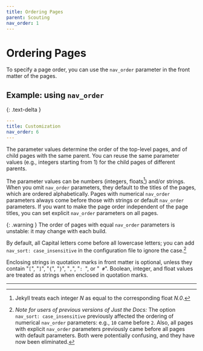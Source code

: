 ```yaml
---
title: Ordering Pages
parent: Scouting
nav_order: 1
---
```


# Ordering Pages

To specify a page order, you can use the `nav_order` parameter in the front matter of the pages.

## Example: using `nav_order`
{: .text-delta }

```yaml
---
title: Customization
nav_order: 6
---
```

The parameter values determine the order of the top-level pages, and of child pages with the same parent. You can reuse the same parameter values (e.g., integers starting from 1) for the child pages of different parents.

The parameter values can be numbers (integers, floats[^floats]) and/or strings. When you omit `nav_order` parameters, they default to the titles of the pages, which are ordered alphabetically. Pages with numerical `nav_order` parameters always come before those with strings or default `nav_order` parameters. If you want to make the page order independent of the page titles, you can set explicit `nav_order` parameters on all pages.

{: .warning }
The order of pages with equal `nav_order` parameters is unstable: it may change with each build.

By default, all Capital letters come before all lowercase letters; you can add `nav_sort: case_insensitive` in the configuration file to ignore the case.[^case-insensitive]

Enclosing strings in quotation marks in front matter is optional, unless they contain "`[`", "`]`", "`{`", "`}`", "`,`", "`: `", or "` #`". Boolean, integer, and float values are treated as strings when enclosed in quotation marks.

----

[^floats]: Jekyll treats each integer *N* as equal to the corresponding float *N.0*.

[^case-insensitive]: *Note for users of previous versions of Just the Docs:* The option `nav_sort: case_insensitive` previously affected the ordering of numerical `nav_order` parameters: e.g., `10` came before `2`. Also, all pages with explicit `nav_order` parameters previously came before all pages with default parameters. Both were potentially confusing, and they have now been eliminated.

